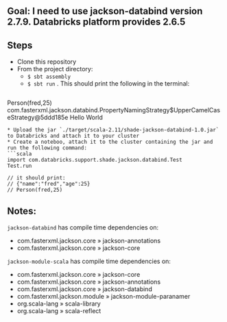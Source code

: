 ## Goal: I need to use jackson-databind version 2.7.9. Databricks platform provides 2.6.5


## Steps

* Clone this repository
* From the project directory:
  * `$ sbt assembly`
  * `$ sbt run` . This should print the following in the terminal:
  ```{"name":"fred","age":25}
Person(fred,25)
com.fasterxml.jackson.databind.PropertyNamingStrategy$UpperCamelCaseStrategy@5ddd185e
Hello World
```
* Upload the jar `./target/scala-2.11/shade-jackson-databind-1.0.jar` to Databricks and attach it to your cluster
* Create a noteboo, attach it to the cluster containing the jar and run the following command:
```scala
import com.databricks.support.shade.jackson.databind.Test
Test.run

// it should print: 
// {"name":"fred","age":25}
// Person(fred,25)

```

## Notes:
`jackson-databind` has compile time dependencies on:

* com.fasterxml.jackson.core » jackson-annotations
* com.fasterxml.jackson.core » jackson-core

`jackson-module-scala` has compile time dependencies on:
* com.fasterxml.jackson.core » jackson-core
* com.fasterxml.jackson.core » jackson-annotations
* com.fasterxml.jackson.core » jackson-databind
* com.fasterxml.jackson.module » jackson-module-paranamer
* org.scala-lang » scala-library	
* org.scala-lang » scala-reflect


